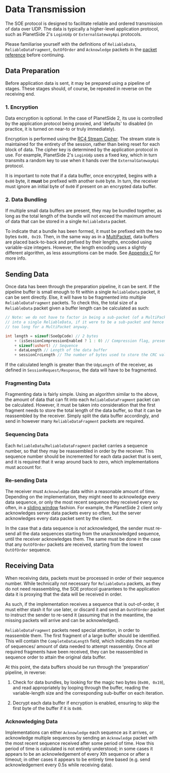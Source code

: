 # Data Transmission

The SOE protocol is designed to facilitate reliable and ordered transmission of data over UDP. The data
is typically a higher-level application protocol, such as PlanetSide 2's `LoginUdp` or `ExternalGatewayApi`
protocols.

Please familiarise yourself with the definitions of `ReliableData`, `ReliableDataFragment`, `OutOfOrder`
and `Acknowledge` packets in the [packet reference](./packet-reference.md) before continuing.

## Data Preparation

Before application data is sent, it may be prepared using a pipeline of stages. These stages should, of
course, be repeated in reverse on the receiving end.

### 1. Encryption

Data encryption is optional. In the case of PlanetSide 2, its use is controlled by the application protocol
being proxied, and 'defaults' to disabled (in practice, it is turned on near-to or truly immediately).

Encryption is performed using the [RC4 Stream Cipher](https://en.wikipedia.org/wiki/RC4). The stream state is
maintained for the entirety of the session, rather than being reset for each block of data. The cipher key
is determined by the application protocol in use. For example, PlanetSide 2's `LoginUdp` uses a fixed key,
which in turn transmits a random key to use when it hands over the `ExternalGatewayApi` protocol.

It is important to note that if a data buffer, once encrypted, begins with a `0x00` byte, it **must** be prefixed
with another `0x00` byte. In turn, the receiver must ignore an initial byte of `0x00` if present on an encrypted
data buffer.

### 2. Data Bundling

If multiple small data buffers are present, they may be bundled together, as long as the total length of the
bundle will not exceed the maximum amount of data that can be stored in a single `ReliableData` packet.

To indicate that a bundle has been formed, it must be prefixed with the two bytes `0x00, 0x19`. Then, in the
same way as in a [MultiPacket](./packet-reference.md#multipacket-0x03), data buffers are placed back-to-back
and prefixed by their lengths, encoded using variable-size integers. However, the length encoding uses a slightly
different algorithm, as less assumptions can be made. See
[Appendix C](./appendix.md#c-reading-and-writing-data-bundle-variable-size-integers) for more info.

## Sending Data

Once data has been through the preparation pipeline, it can be sent. If the pipeline buffer is small enough to fit
within a single `ReliableData` packet, it can be sent directly. Else, it will have to be fragmented into multiple
`ReliableDataFragment` packets. To check this, the total size of a `ReliableData` packet given a buffer length can
be calculated as such:

```csharp
// Note: we do not have to factor in being a sub-packet (of a MultiPacket) as data which *would* have fit
// into a single ReliableData, if it were to be a sub-packet and hence drop the requisite fields, will be
// too long for a MultiPacket anyway.

int length = sizeof(SoeOpCode) // 2 bytes
    + (isSessionCompressionEnabled ? 1 : 0) // Compression flag, present if compression is enabled
    + sizeof(ushort) // Sequence
    + dataLength // Length of the data buffer
    + sessionCrcLength // The number of bytes used to store the CRC value
```

If the calculated length is greater than the `UdpLength` of the receiver, as defined in `SessionRequest/Response`, the
data will have to be fragmented.

### Fragmenting Data

Fragmenting data is fairly simple. Using an algorithm similar to the above, the amount of data that can fit into each
`ReliableDataFragment` packet can be calculated. However, it must be taken into consideration that the first fragment
needs to store the total length of the data buffer, so that it can be reassembled by the receiver. Simply split the
data buffer accordingly, and send in however many `ReliableDataFragment` packets are required.

### Sequencing Data

Each `ReliableData`/`ReliableDataFragment` packet carries a sequence number, so that they may be reassembled in order
by the receiver. This sequence number should be incremented for each data packet that is sent, and it is required
that it wrap around back to zero, which implementations must account for.

### Re-sending Data

The receiver must `Acknowledge` data within a reasonable amount of time. Depending on the implementation, they
might need to acknowledge every data sequence, or only the most recent sequence they received every so often, in a
[sliding window](https://en.wikipedia.org/wiki/Sliding_window_protocol) fashion. For example, the PlanetSide 2
client only acknowledges server data packets every so often, but the server acknowledges every data packet sent
by the client.

In the case that a data sequence is *not* acknowledged, the sender must re-send all the data sequences starting
from the unacknowledged sequence, until the receiver acknowledges them. The same must be done in the case that any
`OutOfOrder` packets are received, starting from the lowest `OutOfOrder` sequence.

## Receiving Data

When receiving data, packets must be processed in order of their sequence number. While technically not necessary
for `ReliableData` packets, as they do not need reassembling, the SOE protocol guarantees to the application data
it is proxying that the data will be received in order.

As such, if the implementation receives a sequence that is out-of-order, it must either stash it for use later, or
discard it and send an `OutOfOrder` packet to instruct the sender to re-send it (assuming that in the meantime, the
missing packets will arrive and can be acknowledged).

`ReliableDataFragment` packets need special attention, in order to reassemble them. The first fragment of a large buffer
should be identified. This will contain the `CompleteDataLength` field, which indicates the number of sequences/
amount of data needed to attempt reassembly. Once all required fragments have been received, they can be reassembled
in sequence order to attain the original data buffer.

At this point, the data buffers should be run through the 'preparation' pipeline, in reverse:

1. Check for data bundles, by looking for the magic two bytes (`0x00, 0x19`), and read appropriately by looping
through the buffer, reading the variable-length size and the corresponding sub-buffer on each iteration.

2. Decrypt each data buffer if encryption is enabled, ensuring to skip the first byte of the buffer if it is `0x00`.

### Acknowledging Data

Implementations can either `Acknowledge` each sequence as it arrives, or acknowledge multiple sequences by sending
an `Acknowledge` packet with the most recent sequence received after some period of time. How this period of time
is calculated is not entirely understood; in some cases it appears to be an acknowledgement of every Xth sequence
or after a timeout; in other cases it appears to be entirely time based (e.g. send acknowledgement every 0.5s while
receiving data).
